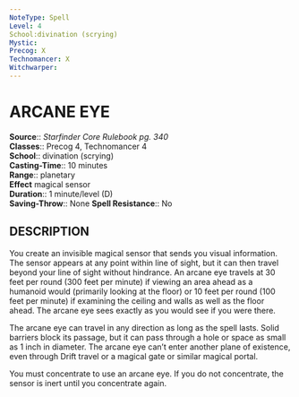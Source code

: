 ```yaml
---
NoteType: Spell
Level: 4
School:divination (scrying) 
Mystic:
Precog: X
Technomancer: X
Witchwarper:
---
```

# ARCANE EYE

**Source**:: _Starfinder Core Rulebook pg. 340_  
**Classes**:: Precog 4, Technomancer 4  
**School**:: divination (scrying)  
**Casting-Time**:: 10 minutes  
**Range**:: planetary  
**Effect** magical sensor  
**Duration**:: 1 minute/level (D)  
**Saving-Throw**:: None
**Spell Resistance**:: No

## DESCRIPTION

You create an invisible magical sensor that sends you visual information. The sensor appears at any point within line of sight, but it can then travel beyond your line of sight without hindrance. An arcane eye travels at 30 feet per round (300 feet per minute) if viewing an area ahead as a humanoid would (primarily looking at the floor) or 10 feet per round (100 feet per minute) if examining the ceiling and walls as well as the floor ahead. The arcane eye sees exactly as you would see if you were there.

The arcane eye can travel in any direction as long as the spell lasts. Solid barriers block its passage, but it can pass through a hole or space as small as 1 inch in diameter. The arcane eye can’t enter another plane of existence, even through Drift travel or a magical gate or similar magical portal.

You must concentrate to use an arcane eye. If you do not concentrate, the sensor is inert until you concentrate again.
